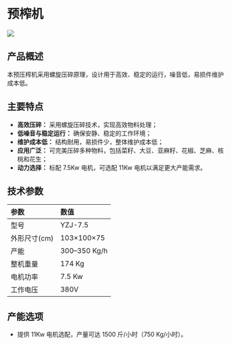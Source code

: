 # 预榨机

![](https://i.postimg.cc/BqDs94Fy/image.png?dl=1)
## 产品概述

本预压榨机采用螺旋压碎原理，设计用于高效、稳定的运行，噪音低，易损件维护成本低。

## 主要特点

- **高效压碎：** 采用螺旋压碎技术，实现高效物料处理；  
- **低噪音与稳定运行：** 确保安静、稳定的工作环境；  
- **维护成本低：** 结构耐用，易损件少，整体维护成本低；  
- **应用广泛：** 可完美压碎多种物料，包括菜籽、大豆、亚麻籽、花椒、芝麻、核桃和花生；  
- **动力选择：** 标配 7.5Kw 电机，可选配 11Kw 电机以满足更大产能需求。  

## 技术参数

| 参数       | 数值        |
| :--------- | :---------- |
| 型号       | YZJ-7.5     |
| 外形尺寸(cm) | 103×100×75 |
| 产能       | 300–350 Kg/h|
| 整机重量   | 174 Kg      |
| 电机功率   | 7.5 Kw      |
| 工作电压   | 380V        |

## 产能选项

- 提供 11Kw 电机选配，产量可达 1500 斤/小时（750 Kg/小时）。